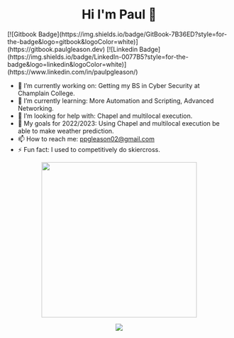 <h1 align='center'> <width="50"> Hi I'm Paul 👋</h1> 
 
<p alighn='center'>
[![Gitbook Badge](https://img.shields.io/badge/GitBook-7B36ED?style=for-the-badge&logo=gitbook&logoColor=white)](https://gitbook.paulgleason.dev)
[![Linkedin Badge](https://img.shields.io/badge/LinkedIn-0077B5?style=for-the-badge&logo=linkedin&logoColor=white)](https://www.linkedin.com/in/paulpgleason/)
</p>
 
<!--
**ChampPG/ChampPG** is a ✨ _special_ ✨ repository because its `README.md` (this file) appears on your GitHub profile.

Here are some ideas to get you started:
-->
* 🔭 I’m currently working on: Getting my BS in Cyber Security at Champlain College.
* 🌱 I’m currently learning: More Automation and Scripting, Advanced Networking.
* 🤔 I’m looking for help with: Chapel and multilocal execution.
* 💬 My goals for 2022/2023: Using Chapel and multilocal execution be able to make weather prediction.
* 📫 How to reach me: ppgleason02@gmail.com
* ⚡ Fun fact: I used to competitively do skiercross.


<!-- [![Anurag's GitHub stats](https://github-readme-stats.vercel.app/api?username=ChampPG)](https://github.com/anuraghazra/github-readme-stats) -->
<!-- [![Top Langs](https://github-readme-stats.vercel.app/api/top-langs/?username=ChampPG)](https://github.com/anuraghazra/github-readme-stats) -->

<p align='center'>
  <a href="#"><img src="https://github-readme-stats.vercel.app/api?username=ChampPG&show_icons=true&count_private=true&theme=dark" width="350"></a>
</p>

<p align='center'>
  <a><img src="https://github-readme-stats.vercel.app/api/top-langs/?username=ChampPG&langs_count=5&theme=dark" /></a>
</p>
